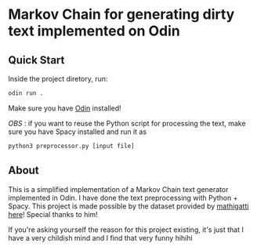 # Markov Chain for generating dirty text implemented on Odin

## Quick Start 

Inside the project diretory, run:

``` bash
odin run .
```

Make sure you have [Odin](https://odin-lang.org/) installed!

*OBS* : if you want to reuse the Python script for processing the text, make sure you have Spacy installed and run it as 

``` bash 
python3 preprocessor.py [input file]
```

## About 

This is a simplified implementation of a Markov Chain text generator implemented in Odin. I have done the text preprocessing with Python + Spacy. This project is made possible by the dataset provided by [mathigatti](https://github.com/mathigatti) [here](https://github.com/mathigatti/sexting-dataset/blob/master/sexting_dataset.txt)! Special thanks to him! 

If you're asking yourself the reason for this project existing, it's just that I have a very childish mind and I find that very funny hihihi
